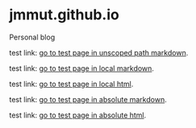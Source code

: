 # jmmut.github.io
Personal blog

test link: [go to test page in unscoped path markdown](test-file.md).

test link: [go to test page in local markdown](./test-file.md).

test link: [go to test page in local html](./test-file.html).

test link: [go to test page in absolute markdown](jmmut.github.io/test-file.md).

test link: [go to test page in absolute html](jmmut.github.io/test-file.html).

